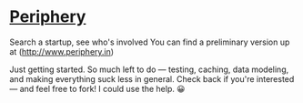 [Periphery](http://www.periphery.in)
======
Search a startup, see who's involved
You can find a preliminary version up at (http://www.periphery.in)

Just getting started. So much left to do — testing, caching, data modeling, and making everything suck less in general. Check back if you're interested — and feel free to fork! I could use the help. 😀